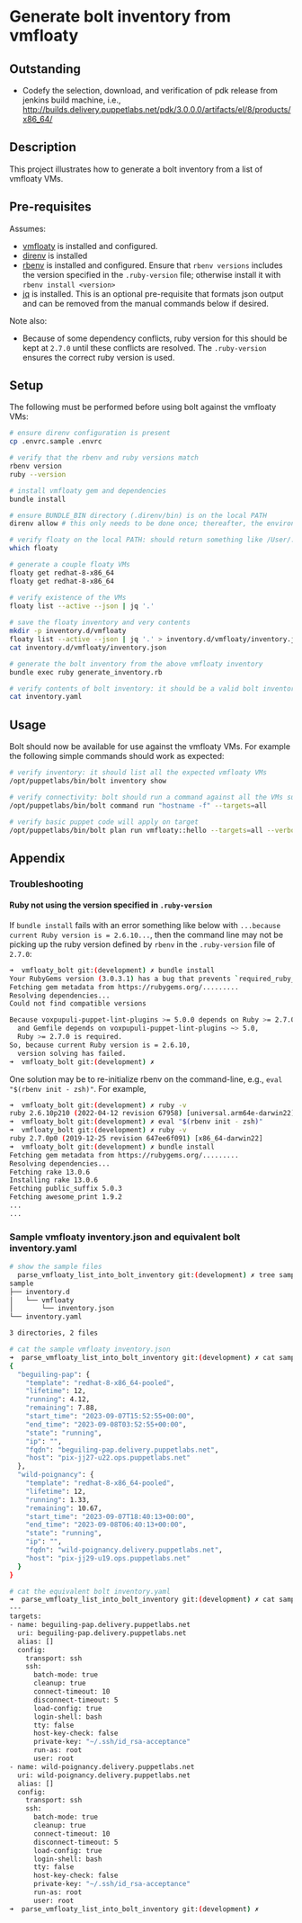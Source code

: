 # Generate bolt inventory from vmfloaty

## Outstanding

* Codefy the selection, download, and verification of pdk release from jenkins build machine, i.e., <http://builds.delivery.puppetlabs.net/pdk/3.0.0.0/artifacts/el/8/products/x86_64/>

## Description

This project illustrates how to generate a bolt inventory from a list of vmfloaty VMs.

## Pre-requisites

Assumes:

* [vmfloaty](https://github.com/puppetlabs/vmfloaty/blob/main/README.md#example-workflow) is installed and configured.
* [direnv](https://direnv.net/docs/installation.html) is installed
* [rbenv](https://github.com/rbenv/rbenv) is installed and configured.  Ensure that ``rbenv versions`` includes the version specified in the ``.ruby-version`` file; otherwise install it with ``rbenv install <version>``
* [jq]() is installed.  This is an optional pre-requisite that formats json output and can be removed from the manual commands below if desired.

Note also:

* Because of some dependency conflicts, ruby version for this should be kept at ``2.7.0`` until these conflicts are resolved.  The ``.ruby-version`` ensures the correct ruby version is used.

## Setup

The following must be performed before using bolt against the vmfloaty VMs:

```bash
# ensure direnv configuration is present
cp .envrc.sample .envrc

# verify that the rbenv and ruby versions match
rbenv version
ruby --version

# install vmfloaty gem and dependencies
bundle install

# ensure BUNDLE_BIN directory (.direnv/bin) is on the local PATH
direnv allow # this only needs to be done once; thereafter, the environment will be loaded automatically

# verify floaty on the local PATH: should return something like /User/../.direnv/bin/floaty
which floaty

# generate a couple floaty VMs
floaty get redhat-8-x86_64
floaty get redhat-8-x86_64

# verify existence of the VMs
floaty list --active --json | jq '.'
 
# save the floaty inventory and very contents
mkdir -p inventory.d/vmfloaty
floaty list --active --json | jq '.' > inventory.d/vmfloaty/inventory.json 
cat inventory.d/vmfloaty/inventory.json 

# generate the bolt inventory from the above vmfloaty inventory
bundle exec ruby generate_inventory.rb 

# verify contents of bolt inventory: it should be a valid bolt inventory file
cat inventory.yaml
```

## Usage

Bolt should now be available for use against the vmfloaty VMs.  For example the following simple commands should work as expected:

```bash
# verify inventory: it should list all the expected vmfloaty VMs
/opt/puppetlabs/bin/bolt inventory show

# verify connectivity: bolt should run a command against all the VMs successfully
/opt/puppetlabs/bin/bolt command run "hostname -f" --targets=all

# verify basic puppet code will apply on target
/opt/puppetlabs/bin/bolt plan run vmfloaty::hello --targets=all --verbose
```

## Appendix

### Troubleshooting

#### Ruby not using the version specified in ``.ruby-version``

If ``bundle install`` fails with an error something like below with ``...because current Ruby version is = 2.6.10...``, then the command line may not be picking up the ruby version defined by ``rbenv`` in the ``.ruby-version`` file of ``2.7.0``:

```bash
➜  vmfloaty_bolt git:(development) ✗ bundle install
Your RubyGems version (3.0.3.1) has a bug that prevents `required_ruby_version` from working for Bundler. Any scripts that use `gem install bundler` will break as soon as Bundler drops support for your Ruby version. Please upgrade RubyGems to avoid future breakage and silence this warning by running `gem update --system 3.2.3`
Fetching gem metadata from https://rubygems.org/.........
Resolving dependencies...
Could not find compatible versions

Because voxpupuli-puppet-lint-plugins >= 5.0.0 depends on Ruby >= 2.7.0
  and Gemfile depends on voxpupuli-puppet-lint-plugins ~> 5.0,
  Ruby >= 2.7.0 is required.
So, because current Ruby version is = 2.6.10,
  version solving has failed.
➜  vmfloaty_bolt git:(development) ✗ 
```

One solution may be to re-initialize rbenv on the command-line, e.g., ``eval "$(rbenv init - zsh)"``.  For example,

```bash
➜  vmfloaty_bolt git:(development) ✗ ruby -v
ruby 2.6.10p210 (2022-04-12 revision 67958) [universal.arm64e-darwin22]
➜  vmfloaty_bolt git:(development) ✗ eval "$(rbenv init - zsh)"
➜  vmfloaty_bolt git:(development) ✗ ruby -v
ruby 2.7.0p0 (2019-12-25 revision 647ee6f091) [x86_64-darwin22]
➜  vmfloaty_bolt git:(development) ✗ bundle install
Fetching gem metadata from https://rubygems.org/.........
Resolving dependencies...
Fetching rake 13.0.6
Installing rake 13.0.6
Fetching public_suffix 5.0.3
Fetching awesome_print 1.9.2
...
...
```

### Sample vmfloaty inventory.json and equivalent bolt inventory.yaml

```bash
# show the sample files
  parse_vmfloaty_list_into_bolt_inventory git:(development) ✗ tree sample
sample
├── inventory.d
│   └── vmfloaty
│       └── inventory.json
└── inventory.yaml

3 directories, 2 files

# cat the sample vmfloaty inventory.json
➜  parse_vmfloaty_list_into_bolt_inventory git:(development) ✗ cat sample/inventory.d/vmfloaty/inventory.json 
{
  "beguiling-pap": {
    "template": "redhat-8-x86_64-pooled",
    "lifetime": 12,
    "running": 4.12,
    "remaining": 7.88,
    "start_time": "2023-09-07T15:52:55+00:00",
    "end_time": "2023-09-08T03:52:55+00:00",
    "state": "running",
    "ip": "",
    "fqdn": "beguiling-pap.delivery.puppetlabs.net",
    "host": "pix-jj27-u22.ops.puppetlabs.net"
  },
  "wild-poignancy": {
    "template": "redhat-8-x86_64-pooled",
    "lifetime": 12,
    "running": 1.33,
    "remaining": 10.67,
    "start_time": "2023-09-07T18:40:13+00:00",
    "end_time": "2023-09-08T06:40:13+00:00",
    "state": "running",
    "ip": "",
    "fqdn": "wild-poignancy.delivery.puppetlabs.net",
    "host": "pix-jj29-u19.ops.puppetlabs.net"
  }
}

# cat the equivalent bolt inventory.yaml
➜  parse_vmfloaty_list_into_bolt_inventory git:(development) ✗ cat sample/inventory.yaml 
---
targets:
- name: beguiling-pap.delivery.puppetlabs.net
  uri: beguiling-pap.delivery.puppetlabs.net
  alias: []
  config:
    transport: ssh
    ssh:
      batch-mode: true
      cleanup: true
      connect-timeout: 10
      disconnect-timeout: 5
      load-config: true
      login-shell: bash
      tty: false
      host-key-check: false
      private-key: "~/.ssh/id_rsa-acceptance"
      run-as: root
      user: root
- name: wild-poignancy.delivery.puppetlabs.net
  uri: wild-poignancy.delivery.puppetlabs.net
  alias: []
  config:
    transport: ssh
    ssh:
      batch-mode: true
      cleanup: true
      connect-timeout: 10
      disconnect-timeout: 5
      load-config: true
      login-shell: bash
      tty: false
      host-key-check: false
      private-key: "~/.ssh/id_rsa-acceptance"
      run-as: root
      user: root
➜  parse_vmfloaty_list_into_bolt_inventory git:(development) ✗ 
```
